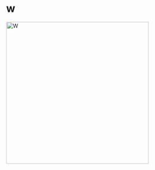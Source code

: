 # w

<img width="382" alt="W" src="https://github.com/Tan12d/Oracle-Database-Problems/assets/100254217/4cb66343-2c11-46e1-b836-bed01df31768">
